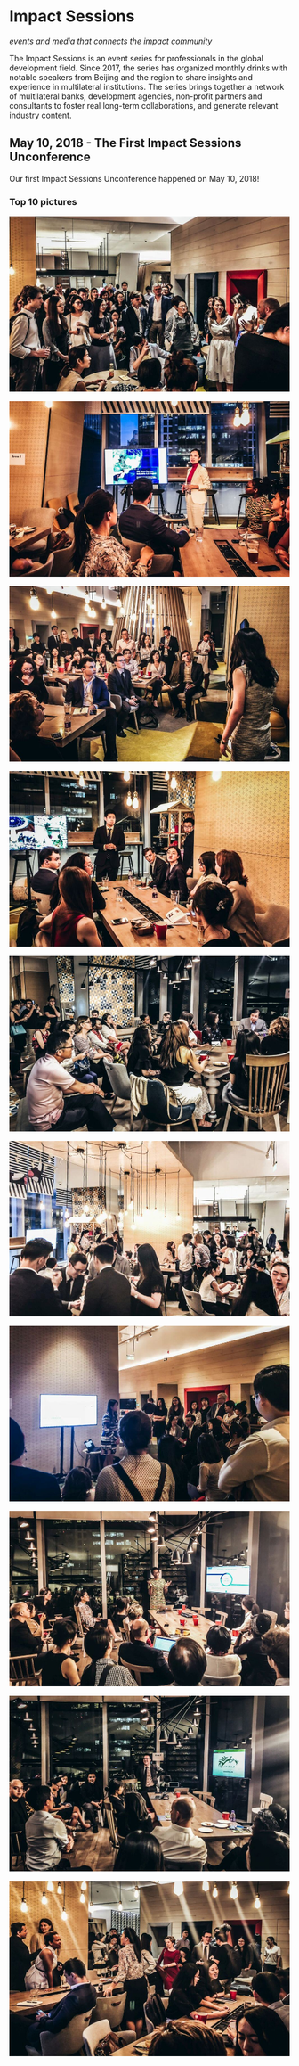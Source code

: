 # Impact Sessions
_events and media that connects the impact community_

The Impact Sessions is an event series for professionals in the global development field. Since 2017, the series has organized monthly drinks with notable speakers from Beijing and the region to share insights and experience in multilateral institutions. The series brings together a network of multilateral banks, development agencies, non-profit partners and consultants to foster real long-term collaborations, and generate relevant industry content.



## May 10, 2018 - The First Impact Sessions Unconference

Our first Impact Sessions Unconference happened on May 10, 2018!

### Top 10 pictures

![Image](./images/2018-05-10-1.jpg)

![Image](./images/2018-05-10-2.jpg)

![Image](./images/2018-05-10-3.jpg)

![Image](./images/2018-05-10-4.jpg)

![Image](./images/2018-05-10-5.jpg)

![Image](./images/2018-05-10-6.jpg)

![Image](./images/2018-05-10-7.jpg)

![Image](./images/2018-05-10-8.jpg)

![Image](./images/2018-05-10-9.jpg)

![Image](./images/2018-05-10-10.jpg)
